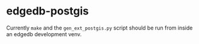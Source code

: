 # edgedb-postgis

Currently ``make`` and the ``gen_ext_postgis.py`` script should be run
from inside an edgedb development venv.

